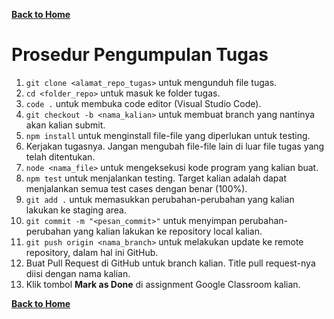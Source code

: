 [**Back to Home**](./../README.md)

# Prosedur Pengumpulan Tugas

1.  `git clone <alamat_repo_tugas>` untuk mengunduh file tugas.
2.  `cd <folder_repo>` untuk masuk ke folder tugas.
3.  `code .` untuk membuka code editor (Visual Studio Code).
4.  `git checkout -b <nama_kalian>` untuk membuat branch yang nantinya akan kalian submit.
5.  `npm install` untuk menginstall file-file yang diperlukan untuk testing.
5.  Kerjakan tugasnya. Jangan mengubah file-file lain di luar file tugas yang telah ditentukan.
6.  `node <nama_file>` untuk mengeksekusi kode program yang kalian buat.
7.  `npm test` untuk menjalankan testing. Target kalian adalah dapat menjalankan semua test cases dengan benar (100%).
8.  `git add .` untuk memasukkan perubahan-perubahan yang kalian lakukan ke staging area.
9.  `git commit -m "<pesan_commit>"` untuk menyimpan perubahan-perubahan yang kalian lakukan ke repository local kalian.
10. `git push origin <nama_branch>` untuk melakukan update ke remote repository, dalam hal ini GitHub.
11. Buat Pull Request di GitHub untuk branch kalian. Title pull request-nya diisi dengan nama kalian.
12. Klik tombol **Mark as Done** di assignment Google Classroom kalian.

[**Back to Home**](./../README.md)